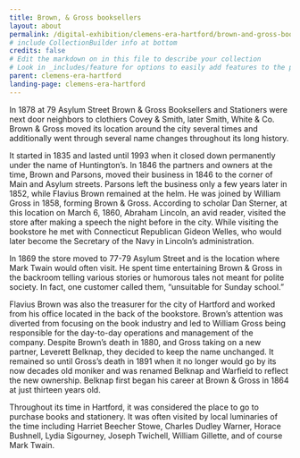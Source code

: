 ```yaml
---
title: Brown, & Gross booksellers
layout: about
permalink: /digital-exhibition/clemens-era-hartford/brown-and-gross-booksellers.html
# include CollectionBuilder info at bottom
credits: false
# Edit the markdown on in this file to describe your collection
# Look in _includes/feature for options to easily add features to the page
parent: clemens-era-hartford
landing-page: clemens-era-hartford
---
```


In 1878 at 79 Asylum Street Brown & Gross Booksellers and Stationers were next door neighbors to clothiers Covey & Smith, later Smith, White & Co. Brown & Gross moved its location around the city several times and additionally went through several name changes throughout its long history.

It started in 1835 and lasted until 1993 when it closed down permanently under the name of Huntington’s. In 1846 the partners and owners at the time, Brown and Parsons, moved their business in 1846 to the corner of Main and Asylum streets. Parsons left the business only a few years later in 1852, while Flavius Brown remained at the helm. He was joined by William Gross in 1858, forming Brown & Gross. According to scholar Dan Sterner, at this location on March 6, 1860, Abraham Lincoln, an avid reader, visited the store after making a speech the night before in the city. While visiting the bookstore he met with Connecticut Republican Gideon Welles, who would later become the Secretary of the Navy in Lincoln’s administration.

In 1869 the store moved to 77-79 Asylum Street and is the location where Mark Twain would often visit. He spent time entertaining Brown & Gross in the backroom telling various stories or humorous tales not meant for polite society. In fact, one customer called them, “unsuitable for Sunday school.”

Flavius Brown was also the treasurer for the city of Hartford and worked from his office located in the back of the bookstore. Brown’s attention was diverted from focusing on the book industry and led to William Gross being responsible for the day-to-day operations and management of the company. Despite Brown’s death in 1880, and Gross taking on a new partner, Leverett Belknap, they decided to keep the name unchanged. It remained so until Gross’s death in 1891 when it no longer would go by its now decades old moniker and was renamed Belknap and Warfield to reflect the new ownership. Belknap first began his career at Brown & Gross in 1864 at just thirteen years old.

Throughout its time in Hartford, it was considered the place to go to purchase books and stationery. It was often visited by local luminaries of the time including Harriet Beecher Stowe, Charles Dudley Warner, Horace Bushnell, Lydia Sigourney, Joseph Twichell, William Gillette, and of course Mark Twain. 